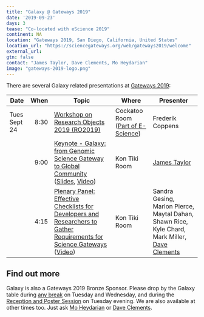 ```yaml
---
title: "Galaxy @ Gateways 2019"
date: '2019-09-23'
days: 3
tease: "Co-located with eScience 2019"
continent: NA
location: "Gateways 2019, San Diego, California, United States"
location_url: "https://sciencegateways.org/web/gateways2019/welcome"
external_url:
gtn: false
contact: "James Taylor, Dave Clements, Mo Heydarian"
image: "gateways-2019-logo.png"
---
```


There are several Galaxy related presentations at [Gateways 2019](https://sciencegateways.org/web/gateways2019/welcome):

| Date | When | Topic | Where | Presenter |
| ---- | ----: | ---- | ---- | ---- |
| Tues Sept 24 | 8:30 | [Workshop on Research Objects 2019 (RO2019)](https://researchobject.github.io/ro2019/) | Cockatoo Room ([Part of E-Science](https://sched.co/UuQL)) | Frederik Coppens | 
|  | 9:00 | [Keynote - Galaxy: from Genomic Science Gateway to Global Community](https://sched.co/RaHj) ([Slides](https://speakerdeck.com/jxtx/galaxy-dot-dot-dot-from-genomic-data-science-gateway-to-global-community), [Video](https://youtu.be/GBYhmq-CJuE)) | Kon Tiki Room | [James Taylor](/people/james-taylor/) | 
|  | 4:15 | [Plenary Panel: Effective Checklists for Developers and Researchers to Gather Requirements for Science Gateways](https://sched.co/RaIM)  ([Video](https://www.youtube.com/watch?v=iQHX_y7_Ghw)) | Kon Tiki Room | Sandra Gesing, Marlon Pierce,  Maytal Dahan, Shawn Rice, Kyle Chard, Mark Miller, [Dave Clements](/people/dave-clements/) |

## Find out more

Galaxy is also a Gateways 2019 Bronze Sponsor. Please drop by the Galaxy table during [any break](https://gateways2019.sched.com/overview/type/Break) on Tuesday and Wednesday, and during the [Reception and Poster Session](https://sched.co/RaIz) on Tuesday evening.  We are also available at other times too.  Just ask [Mo Heydarian](/people/mo-heydarian/) or [Dave Clements](/people/dave-clements/).


